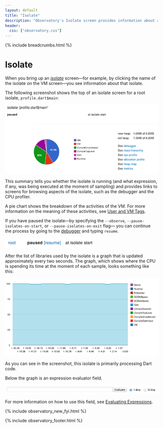 ```yaml
---
layout: default
title: "Isolate"
description: "Observatory's Isolate screen provides information about an isolate running in your Dart application."
header:
  css: ["observatory.css"]
---
```


{% include breadcrumbs.html %}

# Isolate

When you bring up an [_isolate_](glossary.html#isolates)
screen&mdash;for example, by clicking the name
of the isolate on the VM screen&mdash;you see
information about that isolate. 

The following screenshot shows the top of an isolate screen for a
root isolate, `profile.dart$main`:

<img src="images/VM-IsolateList.png" alt="List of isolates on the VM screen">


This summary tells you whether the isolate is running (and what expression,
if any, was being executed at the moment of sampling)  and provides 
links to screens for browsing aspects of the isolate,
such as the debugger and the CPU profiler.

A pie chart shows the breakdown of the activities of the
VM. For more information on the meaning of these activities,
see [User and VM Tags](tags.html).

If you have paused the isolate&mdash;by specifying the `--observe`,
`--pause-isolates-on-start`, or `--pause-isolates-on-exit` flag&mdash;
you can continue the process by going to the
[debugger](debugger.html) and typing `resume`.

<img src="images/ResumeIsolateButton.png" alt="The link for resuming the isolate">

After the list of libraries used by the isolate is a graph that
is updated approximately every two seconds. The graph, which shows
where the CPU is spending its time at the moment of each sample,
looks something like this:

<img src="images/IsolateStats.png" alt="A sample root isolate screen showing the stats">

As you can see in the screenshot, this isolate is primarily processing
Dart code.

Below the graph is an expression evaluator field.

<img src="images/IsolateEval.png" alt="The Evaluate text field for an isolate">

For more information on how to use this field,
see [Evaluating Expressions](evaluate.html).

{% include observatory_new_fyi.html %}

{% include observatory_footer.html %}
